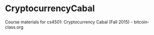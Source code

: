 # CryptocurrencyCabal
Course materials for cs4501: Cryptocurrency Cabal (Fall 2015) - bitcoin-class.org
